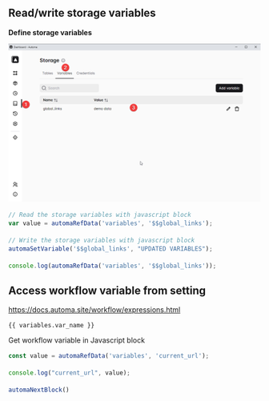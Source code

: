 ## Read/write storage variables

**Define storage variables**

![automa-storage-variable](images/automa-storage-variable.png)

```js
// Read the storage variables with javascript block
var value = automaRefData('variables', '$$global_links');

// Write the storage variables with javascript block
automaSetVariable('$$global_links', "UPDATED VARIABLES");

console.log(automaRefData('variables', '$$global_links'));
```

## Access workflow variable from setting

https://docs.automa.site/workflow/expressions.html

```
{{ variables.var_name }}
```

Get workflow variable in Javascript block

```js
const value = automaRefData('variables', 'current_url');

console.log("current_url", value);

automaNextBlock()
```

